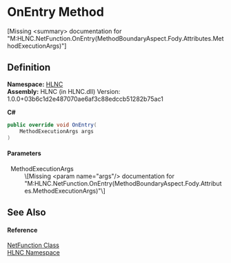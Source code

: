 # OnEntry Method


\[Missing &lt;summary&gt; documentation for "M:HLNC.NetFunction.OnEntry(MethodBoundaryAspect.Fody.Attributes.MethodExecutionArgs)"\]



## Definition
**Namespace:** <a href="N_HLNC">HLNC</a>  
**Assembly:** HLNC (in HLNC.dll) Version: 1.0.0+03b6c1d2e487070ae6af3c88edccb51282b75ac1

**C#**
``` C#
public override void OnEntry(
	MethodExecutionArgs args
)
```



#### Parameters
<dl><dt>  MethodExecutionArgs</dt><dd>\[Missing &lt;param name="args"/&gt; documentation for "M:HLNC.NetFunction.OnEntry(MethodBoundaryAspect.Fody.Attributes.MethodExecutionArgs)"\]</dd></dl>

## See Also


#### Reference
<a href="T_HLNC_NetFunction">NetFunction Class</a>  
<a href="N_HLNC">HLNC Namespace</a>  
